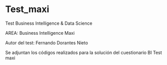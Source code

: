 # Test_maxi

Test Business Intelligence & Data Science

AREA: Business Intelligence Maxi 

Autor del test: Fernando Dorantes Nieto

Se adjuntan los códigos realizados para la solución del cuestionario BI Test maxi

